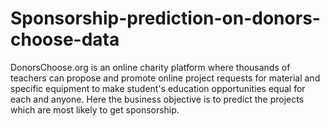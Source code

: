 # Sponsorship-prediction-on-donors-choose-data
DonorsChoose.org is an online charity platform where thousands of teachers can propose and promote online project requests for material and specific equipment to make student's education opportunities equal for each and anyone. Here the business objective is to predict the projects which are most likely to get sponsorship.
